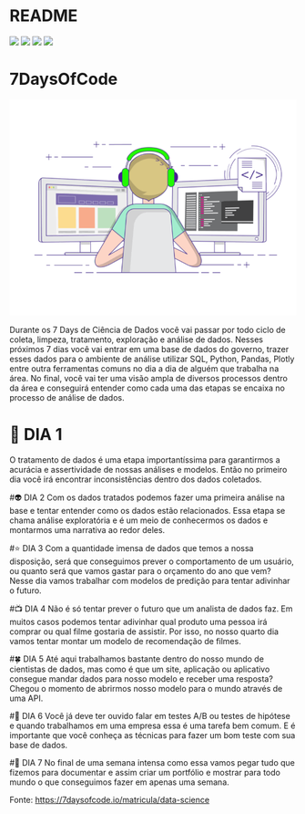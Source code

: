 <h1>README</h1>
<p align="left">
<img src='https://img.shields.io/github/issues/brenoakihiromorimoto/portf-lio'/>
<img src='https://img.shields.io/github/forks/brenoakihiromorimoto/portf-lio'/>
<img src='https://img.shields.io/github/stars/brenoakihiromorimoto/portf-lio'/>
<img src= 'https://img.shields.io/github/license/brenoakihiromorimoto/portf-lio'/>
</p>
<h1>7DaysOfCode</h1>
<p align='center'>
 <img src='https://github.com/brenoakihiromorimoto/portf-lio/blob/main/%237DaysOfCode/imagens/imagem_1.png'/>
 </p>
Durante os 7 Days de Ciência de Dados você vai passar por todo ciclo de coleta, limpeza, tratamento, exploração e análise de dados. Nesses próximos 7 dias você vai entrar em uma base de dados do governo, trazer esses dados para o ambiente de análise utilizar SQL, Python, Pandas, Plotly entre outra ferramentas comuns no dia a dia de alguém que trabalha na área. No final, você vai ter uma visão ampla de diversos processos dentro da área e conseguirá entender como cada uma das etapas se encaixa no processo de análise de dados.

<h1>🛀 DIA 1</h1>
O tratamento de dados é uma etapa importantíssima para garantirmos a acurácia e assertividade de nossas análises e modelos. Então no primeiro dia você irá encontrar inconsistências dentro dos dados coletados.

#👽 DIA 2
Com os dados tratados podemos fazer uma primeira análise na base e tentar entender como os dados estão relacionados. Essa etapa se chama análise exploratória e é um meio de conhecermos os dados e montarmos uma narrativa ao redor deles.

#⭐ DIA 3 
Com a quantidade imensa de dados que temos a nossa disposição, será que conseguimos prever o comportamento de um usuário, ou quanto será que vamos gastar para o orçamento do ano que vem? Nesse dia vamos trabalhar com modelos de predição para tentar adivinhar o futuro.
 
#📺 DIA 4
Não é só tentar prever o futuro que um analista de dados faz. Em muitos casos podemos tentar adivinhar qual produto uma pessoa irá comprar ou qual filme gostaria de assistir. Por isso, no nosso quarto dia vamos tentar montar um modelo de recomendação de filmes.

#🍀 DIA 5
Até aqui trabalhamos bastante dentro do nosso mundo de cientistas de dados, mas como é que um site, aplicação ou aplicativo consegue mandar dados para nosso modelo e receber uma resposta? Chegou o momento de abrirmos nosso modelo para o mundo através de uma API.

#🥼 DIA 6
Você já deve ter ouvido falar em testes A/B ou testes de hipótese e quando trabalhamos em uma empresa essa é uma tarefa bem comum. E é importante que você conheça as técnicas para fazer um bom teste com sua base de dados.

#📓 DIA 7
No final de uma semana intensa como essa vamos pegar tudo que fizemos para documentar e assim criar um portfólio e mostrar para todo mundo o que conseguimos fazer em apenas uma semana.

Fonte: https://7daysofcode.io/matricula/data-science
